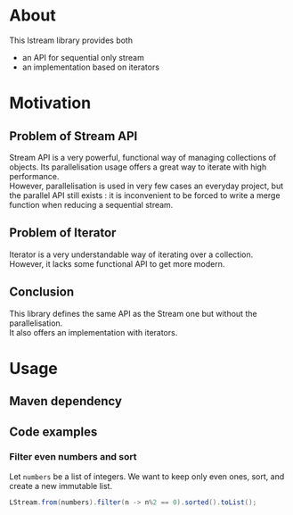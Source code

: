 
[//]: # (TODO Add a contribuntion rules file)

# About

This lstream library provides both

- an API for sequential only stream
- an implementation based on iterators

# Motivation

## Problem of Stream API

Stream API is a very powerful, functional way of managing collections of objects. Its parallelisation usage offers a
great way to iterate with high performance.  
However, parallelisation is used in very few cases an everyday project, but the parallel API still exists : it is
inconvenient to be forced to write a merge function when reducing a sequential stream.

## Problem of Iterator

Iterator is a very understandable way of iterating over a collection.  
However, it lacks some functional API to get more modern.

## Conclusion

This library defines the same API as the Stream one but without the parallelisation.  
It also offers an implementation with iterators.

# Usage

## Maven dependency

[//]: # (TODO Explain how to add the maven dependency)

## Code examples

### Filter even numbers and sort

Let `numbers` be a list of integers. We want to keep only even ones, sort, and create a new immutable list.

```java
LStream.from(numbers).filter(n -> n%2 == 0).sorted().toList();
```
